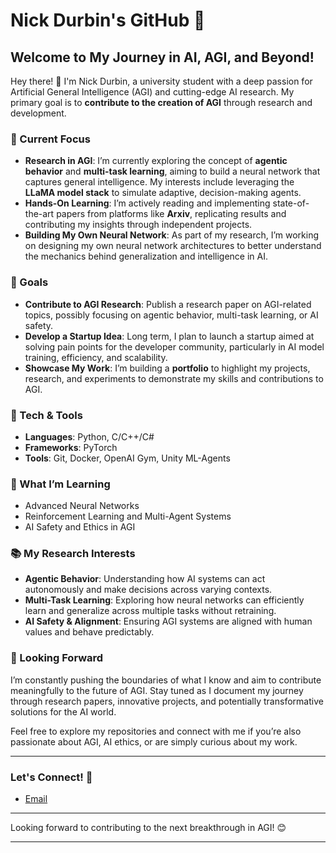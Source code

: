 # Nick Durbin's GitHub 🚀

## Welcome to My Journey in AI, AGI, and Beyond!

Hey there! 👋 I'm Nick Durbin, a university student with a deep passion for Artificial General Intelligence (AGI) and cutting-edge AI research. My primary goal is to **contribute to the creation of AGI** through research and development.

### 🌱 Current Focus
- **Research in AGI**: I’m currently exploring the concept of **agentic behavior** and **multi-task learning**, aiming to build a neural network that captures general intelligence. My interests include leveraging the **LLaMA model stack** to simulate adaptive, decision-making agents.
- **Hands-On Learning**: I’m actively reading and implementing state-of-the-art papers from platforms like **Arxiv**, replicating results and contributing my insights through independent projects.
- **Building My Own Neural Network**: As part of my research, I’m working on designing my own neural network architectures to better understand the mechanics behind generalization and intelligence in AI.

### 🎯 Goals
- **Contribute to AGI Research**: Publish a research paper on AGI-related topics, possibly focusing on agentic behavior, multi-task learning, or AI safety.
- **Develop a Startup Idea**: Long term, I plan to launch a startup aimed at solving pain points for the developer community, particularly in AI model training, efficiency, and scalability.
- **Showcase My Work**: I’m building a **portfolio** to highlight my projects, research, and experiments to demonstrate my skills and contributions to AGI.

### 🔧 Tech & Tools
- **Languages**: Python, C/C++/C#
- **Frameworks**: PyTorch
- **Tools**: Git, Docker, OpenAI Gym, Unity ML-Agents

### 🧠 What I’m Learning
- Advanced Neural Networks
- Reinforcement Learning and Multi-Agent Systems
- AI Safety and Ethics in AGI

### 📚 My Research Interests
- **Agentic Behavior**: Understanding how AI systems can act autonomously and make decisions across varying contexts.
- **Multi-Task Learning**: Exploring how neural networks can efficiently learn and generalize across multiple tasks without retraining.
- **AI Safety & Alignment**: Ensuring AGI systems are aligned with human values and behave predictably.

### 🚀 Looking Forward
I’m constantly pushing the boundaries of what I know and aim to contribute meaningfully to the future of AGI. Stay tuned as I document my journey through research papers, innovative projects, and potentially transformative solutions for the AI world.

Feel free to explore my repositories and connect with me if you’re also passionate about AGI, AI ethics, or are simply curious about my work.

---

### Let's Connect! 💬
- [Email](mailto:nickdurbin04@gmail.com)

---

Looking forward to contributing to the next breakthrough in AGI! 😊

---
